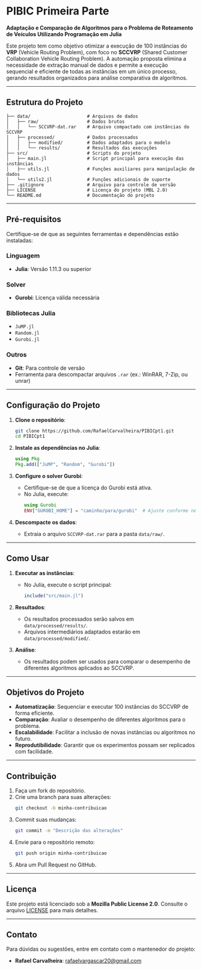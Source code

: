 # PIBIC Primeira Parte  
**Adaptação e Comparação de Algoritmos para o Problema de Roteamento de Veículos Utilizando Programação em Julia**

Este projeto tem como objetivo otimizar a execução de 100 instâncias do **VRP** (Vehicle Routing Problem), com foco no **SCCVRP** (Shared Customer Collaboration Vehicle Routing Problem). A automação proposta elimina a necessidade de extração manual de dados e permite a execução sequencial e eficiente de todas as instâncias em um único processo, gerando resultados organizados para análise comparativa de algoritmos.

---

## Estrutura do Projeto

```
├── data/                     # Arquivos de dados
│   ├── raw/                  # Dados brutos
│   │   └── SCCVRP-dat.rar    # Arquivo compactado com instâncias do SCCVRP
│   ├── processed/            # Dados processados
│   │   ├── modified/         # Dados adaptados para o modelo
│   │   └── results/          # Resultados das execuções
├── src/                      # Scripts do projeto
│   ├── main.jl               # Script principal para execução das instâncias
│   ├── utils.jl              # Funções auxiliares para manipulação de dados
│   └── utils2.jl             # Funções adicionais de suporte
├── .gitignore                # Arquivo para controle de versão
├── LICENSE                   # Licença do projeto (MBL 2.0)
└── README.md                 # Documentação do projeto
```

---

## Pré-requisitos

Certifique-se de que as seguintes ferramentas e dependências estão instaladas:

### Linguagem
- **Julia**: Versão 1.11.3 ou superior

### Solver
- **Gurobi**: Licença válida necessária

### Bibliotecas Julia
- `JuMP.jl`
- `Random.jl`
- `Gurobi.jl`

### Outros
- **Git**: Para controle de versão
- Ferramenta para descompactar arquivos `.rar` (ex.: WinRAR, 7-Zip, ou unrar)

---

## Configuração do Projeto

1. **Clone o repositório**:
   ```bash
   git clone https://github.com/RafaelCarvalheira/PIBICpt1.git
   cd PIBICpt1
   ```

2. **Instale as dependências no Julia**:
   ```julia
   using Pkg
   Pkg.add(["JuMP", "Random", "Gurobi"])
   ```

3. **Configure o solver Gurobi**:
   - Certifique-se de que a licença do Gurobi está ativa.
   - No Julia, execute:
     ```julia
     using Gurobi
     ENV["GUROBI_HOME"] = "caminho/para/gurobi"  # Ajuste conforme necessário
     ```

4. **Descompacte os dados**:
   - Extraia o arquivo `SCCVRP-dat.rar` para a pasta `data/raw/`.

---

## Como Usar

1. **Executar as instâncias**:
   - No Julia, execute o script principal:
     ```julia
     include("src/main.jl")
     ```

2. **Resultados**:
   - Os resultados processados serão salvos em `data/processed/results/`.
   - Arquivos intermediários adaptados estarão em `data/processed/modified/`.

3. **Análise**:
   - Os resultados podem ser usados para comparar o desempenho de diferentes algoritmos aplicados ao SCCVRP.

---

## Objetivos do Projeto

- **Automatização**: Sequenciar e executar 100 instâncias do SCCVRP de forma eficiente.
- **Comparação**: Avaliar o desempenho de diferentes algoritmos para o problema.
- **Escalabilidade**: Facilitar a inclusão de novas instâncias ou algoritmos no futuro.
- **Reprodutibilidade**: Garantir que os experimentos possam ser replicados com facilidade.

---

## Contribuição

1. Faça um fork do repositório.
2. Crie uma branch para suas alterações:
   ```bash
   git checkout -b minha-contribuicao
   ```
3. Commit suas mudanças:
   ```bash
   git commit -m "Descrição das alterações"
   ```
4. Envie para o repositório remoto:
   ```bash
   git push origin minha-contribuicao
   ```
5. Abra um Pull Request no GitHub.

---

## Licença

Este projeto está licenciado sob a **Mozilla Public License 2.0**. Consulte o arquivo [LICENSE](LICENSE) para mais detalhes.

---

## Contato

Para dúvidas ou sugestões, entre em contato com o mantenedor do projeto:
- **Rafael Carvalheira**: rafaelvargascar20@gmail.com
